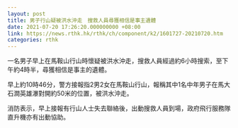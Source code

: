 ```yaml
---
layout: post
title: 男子行山疑被洪水沖走　搜救人員尋獲相信是事主遺體
date: 2021-07-20 17:26:20.000000000 +08:00
link: https://news.rthk.hk/rthk/ch/component/k2/1601727-20210720.htm
categories: rthk
---
```


一名男子早上在馬鞍山行山時懷疑被洪水沖走，搜救人員經過約6小時搜索，至下午約4時半，尋獲相信是事主的遺體。

早上約10時46分，警方接報指2男2女在馬鞍山行山，報稱其中1名中年男子在馬大石澗英雄瀑對開約50米的位置，被洪水沖走。

消防表示，早上接報有行山人士失去聯絡後，出動搜救人員到場，政府飛行服務隊直升機亦有出動協助。
